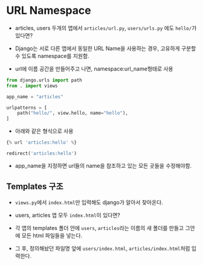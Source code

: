 # URL Namespace

- articles, users 두개의 앱에서 `articles/url.py`, `users/urls.py` 에도 `hello/`가 있다면?

- Django는 서로 다른 앱에서 동일한 URL Name을 사용하는 경우, 고유하게 구분할 수 있도록 namespace를 지원함.

- url에 이름 공간을 만들어주고 나면, namespace:url_name형태로 사용

```python
from django.urls import path
from . import views

app_name = "articles"

urlpatterns = [
    path("hello/", view.hello, name="hello"),
]
```

- 아래와 같은 형식으로 사용

```python
{% url 'articles:hello' %}

redirect('articles:hello')
```

- app_name을 지정하면 url들의 name을 참조하고 있는 모든 곳들을 수정해야함.

## Templates 구조

- `views.py`에서 `index.html`만 입력해도 django가 알아서 찾아온다.

- users, articles 앱 모두 `index.html`이 있다면?

- 각 앱의 templates 폴더 안에 `users`, `articles`라는 이름의 새 폴더를 만들고 그안에 모든 html 파일들을 넣는다.

- 그 후, 정의해놨던 파일명 앞에 `users/index.html`, `articles/index.html`처럼 입력한다.
